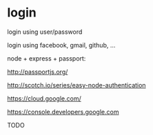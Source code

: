 # login

login using user/password

login using facebook, gmail, github, ...

node + express + passport:

http://passportjs.org/

http://scotch.io/series/easy-node-authentication

https://cloud.google.com/

https://console.developers.google.com

TODO